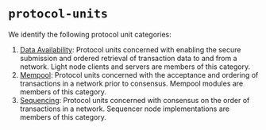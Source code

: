 # `protocol-units`
We identify the following protocol unit categories:
1. [Data Availability](./data-availability/README.md): Protocol units concerned with enabling the secure submission and ordered retrieval of transaction data to and from a network. Light node clients and servers are members of this category.
2. [Mempool](./mempool/README.md): Protocol units concerned with the acceptance and ordering of transactions in a network prior to consensus. Mempool modules are members of this category.
3. [Sequencing](./sequencing/README.md): Protocol units concerned with consensus on the order of transactions in a network. Sequencer node implementations are members of this category.